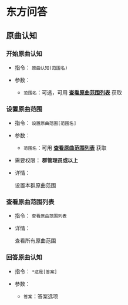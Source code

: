 # 东方问答

## 原曲认知

### 开始原曲认知

- 指令： `原曲认知(范围名)`

- 参数：

  - `范围名`：可选，可用 [**查看原曲范围列表**](/function/touhou/touhou_quiz.md#查看原曲范围列表) 获取

### 设置原曲范围

- 指令： `设置原曲范围[范围名]`

- 参数：

  - `范围名`：可用 [**查看原曲范围列表**](/function/touhou/touhou_quiz.md#查看原曲范围列表) 获取
- 需要权限： **群管理员或以上**

- 详情：

    设置本群原曲范围

### 查看原曲范围列表

- 指令： `查看原曲范围列表`

- 详情：

    查看所有原曲范围

### 回答原曲认知

- 指令： `*这是[答案]`

- 参数：

  - `答案`：答案选项
